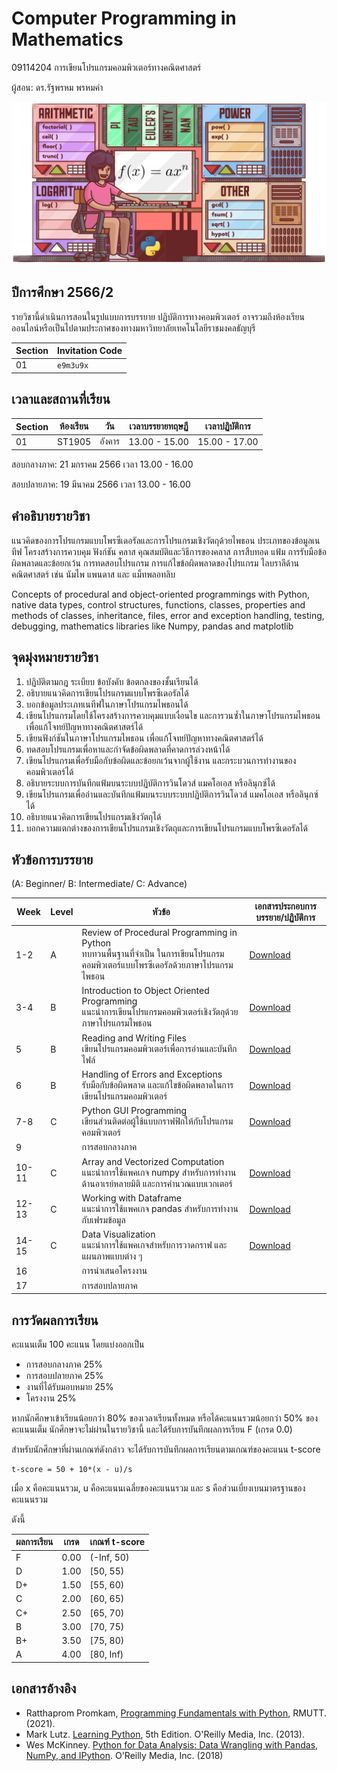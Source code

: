 # Computer Programming in Mathematics
09114204 การเขียนโปรแกรมคอมพิวเตอร์ทางคณิตศาสตร์

ผู้สอน: ดร.รัฐพรหม พรหมคำ

![banner](./images/banner.png)

## ปีการศึกษา 2566/2
รายวิชานี้ดำเนินการสอนในรูปแบบการบรรยาย ปฏิบัติการทางคอมพิวเตอร์ 
อาจรวมถึงห้องเรียนออนไลน์หรือเป็นไปตามประกาศของทางมหาวิทยาลัยเทคโนโลยีราชมงคลธัญบุรี 

| Section | Invitation Code |  
|---------|--------------------------|
|   01    |           `e9m3u9x`      |  

## เวลาและสถานที่เรียน

| Section | ห้องเรียน | วัน | เวลาบรรยายทฤษฏี  | เวลาปฏิบัติการ  |
|--------|---------|----|---------------|---------------|
| 01     |  ST1905 | อังคาร| 13.00 - 15.00  | 15.00 - 17.00|

สอบกลางภาค: 21 มกราคม 2566 เวลา 13.00 - 16.00

สอบปลายภาค: 19 มีนาคม 2566 เวลา 13.00 - 16.00


## คำอธิบายรายวิชา
แนวคิดของการโปรแกรมแบบโพรซีเดอรัลและการโปรแกรมเชิงวัตถุด้วยไพธอน ประเภทของข้อมูลเนทีฟ โครงสร้างการควบคุม ฟังก์ชัน คลาส คุณสมบัติและวิธีการของคลาส การสืบทอด แฟ้ม การรับมือข้อผิดพลาดและข้อยกเว้น การทดสอบโปรแกรม การแก้ไขข้อผิดพลาดของโปรแกรม ไลบราลีด้านคณิตศาสตร์ เช่น นัมไพ แพนดาส และ แม็ทพลอทลิบ

Concepts of procedural and object-oriented programmings with Python, native data types, control structures, functions, classes, properties and methods of classes, inheritance, files, error and exception handling, testing, debugging, mathematics libraries like Numpy, pandas and matplotlib


## จุดมุ่งหมายรายวิชา
1. ปฏิบัติตามกฎ ระเบียบ ข้อบังคับ ข้อตกลงของชั้นเรียนได้
1. อธิบายแนวคิดการเขียนโปรแกรมแบบโพรซีเดอรัลได้
1. บอกข้อมูลประเภทเนทีฟในภาษาโปรแกรมไพธอนได้
1. เขียนโปรแกรมโดยใช้โครงสร้างการควบคุมแบบเงื่อนไข และการวนซ้ำในภาษาโปรแกรมไพธอน เพื่อแก้โจทย์ปัญหาทางคณิตศาสตร์ได้
1. เขียนฟังก์ชันในภาษาโปรแกรมไพธอน เพื่อแก้โจทย์ปัญหาทางคณิตศาสตร์ได้
1. ทดสอบโปรแกรมเพื่อหาและกำจัดข้อผิดพลาดที่คาดการล่วงหน้าได้
1. เขียนโปรแกรมเพื่อรับมือกับข้อผิดและข้อยกเว้นจากผู้ใช้งาน และกระบวนการทำงานของคอมพิวเตอร์ได้
1. อธิบายระบบการบันทึกแฟ้มบนระบบปฏิบัติการวินโดวส์ แมคโอเอส หรือลินุกซ์ได้
1. เขียนโปรแกรมเพื่ออ่านและบันทึกแฟ้มบนระบบระบบปฏิบัติการวินโดวส์ แมคโอเอส หรือลินุกซ์ได้
1. อธิบายแนวคิดการเขียนโปรแกรมเชิงวัตถุได้
1. บอกความแตกต่างของการเขียนโปรแกรมเชิงวัตถุและการเขียนโปรแกรมแบบโพรซีเดอรัลได้

## หัวข้อการบรรยาย
(A: Beginner/ B: Intermediate/ C: Advance)

|Week| Level  | หัวข้อ | เอกสารประกอบการบรรยาย/ปฏิบัติการ |
|----|--------| -----|----------------------------|
| 1-2   | A  | Review of Procedural Programming in Python <br> ทบทวนพื้นฐานที่จำเป็น ในการเขียนโปรแกรมคอมพิวเตอร์แบบโพรซีเดอรัลด้วยภาษาโปรแกรมไพธอน |  [Download](./materials/topic_basic_python.zip) |
| 3-4 | B | Introduction to Object Oriented Programming <br> แนะนำการเขียนโปรแกรมคอมพิวเตอร์เชิงวัตถุด้วยภาษาโปรแกรมไพธอน | [Download](./materials/topic_oop.zip) |
| 5   | B| Reading and Writing Files <br> เขียนโปรแกรมคอมพิวเตอร์เพื่อการอ่านและบันทึกไฟล์  | [Download](./materials/topic_files_io.zip) |
| 6   | B | Handling of Errors and Exceptions <br> รับมือกับข้อผิดพลาด และแก้ไขข้อผิดพลาดในการเขียนโปรแกรมคอมพิวเตอร์ | [Download](./materials/topic_errors_exceptions.zip) |
| 7-8   | C | Python GUI Programming <br> เขียนส่วนติดต่อผู้ใช้แบบกราฟฟิกให้กับโปรแกรมคอมพิวเตอร์| [Download](./materials/topic_gui.zip) |
| 9   |    |  การสอบกลางภาค   |  |
| 10-11  | C | Array and Vectorized Computation <br> แนะนำการใช้แพคเกจ numpy สำหรับการทำงานด้านอาเรย์หลายมิติ และการคำนวณแบบเวกเตอร์ | [Download](./materials/topic_numpy.zip) |
| 12-13 | C | Working with Dataframe <br> แนะนำการใช้แพคเกจ pandas สำหรับการทำงานกับเฟรมข้อมูล | [Download](./materials/pandas.zip) |
| 14-15 | C | Data Visualization <br> แนะนำการใช้แพคเกจสำหรับการวาดกราฟ และ แผนภาพแบบต่าง ๆ | [Download](./materials/visual.zip) |
| 16    |    |  การนำเสนอโครงงาน  |  |
| 17    |    |  การสอบปลายภาค |  |

## การวัดผลการเรียน
คะแนนเต็ม 100 คะแนน โดยแบ่งออกเป็น
- การสอบกลางภาค 25%
- การสอบปลายภาค 25%
- งานที่ได้รับมอบหมาย 25%
- โครงงาน 25%

หากนักศึกษาเข้าเรียนน้อยกว่า 80% ของเวลาเรียนทั้งหมด
หรือได้คะแนนรวมน้อยกว่า 50% ของคะแนนเต็ม นักศึกษาจะไม่ผ่านในรายวิชานี้ และได้รับการบันทึกผลการเรียน F (เกรด 0.0) 

สำหรับนักศึกษาที่ผ่านเกณฑ์ดังกล่าว จะได้รับการบันทึกผลการเรียนตามเกณฑ์ของคะแนน t-score 

```
t-score = 50 + 10*(x - u)/s
```
เมื่อ x คือคะแนนรวม, u คือคะแนนเฉลี่ยของคะแนนรวม และ s คือส่วนเบี่ยงเบนมาตรฐานของคะแนนรวม

ดังนี้

| ผลการเรียน | เกรด | เกณฑ์ t-score |
|---------|------|--------------|
| F | 0.00 | (-Inf, 50) | 
| D | 1.00 | [50, 55) | 
| D+ | 1.50 | [55, 60) | 
| C | 2.00 | [60, 65) |
| C+ | 2.50 | [65, 70) |
| B | 3.00 | [70, 75) |
| B+ | 3.50 | [75, 80) |
| A | 4.00 | [80, Inf) |

## เอกสารอ้างอิง
- Ratthaprom Promkam, [Programming Fundamentals with Python](materials/lecture_python.pdf), RMUTT. (2021).
- Mark Lutz. [Learning Python](https://www.amazon.com/Learning-Python-5th-Mark-Lutz/dp/1449355730), 5th Edition. O'Reilly Media, Inc. (2013).
- Wes McKinney. [Python for Data Analysis: Data Wrangling with Pandas, NumPy, and IPython](https://www.amazon.com/Python-Data-Analysis-Wrangling-IPython/dp/1491957662
). O'Reilly Media, Inc. (2018)